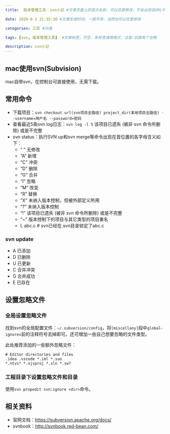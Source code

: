 ```yaml
---
title:  版本管理工具：svn小记 #文章页面上的显示名称，可以任意修改，不会出现在URL中

date: 2020-8-3 21:35:30 #文章生成时间，一般不改，当然也可以任意修改

categories: 工具 #分类

tags: [svn, 版本管理工具]  #文章标签，可空，多标签请用格式，注意:后面有个空格

description: svn小记
---
```


## mac使用svn(Subvision)
mac自带svn，在控制台可直接使用，无需下载。

## 常用命令
* 下载项目：`svn checkout url(svn项目全路径) project_dir(本地项目全路径) --username=用户名 --password=密码`
* 查看最近5条svn log日志：`svn log -l 5`
该项目已遗失 (被非 svn 命令所删除) 或是不完整
* svn status：执行SVN up和svn merge等命令出现在首位置的各字母含义如下：
    * “ ” 无修改
    * “A” 新增
    * “C” 冲突
    * “D” 删除
    * “G” 合并
    * “I” 忽略
    * “M” 改变
    * “R” 替换
    * “X” 未纳入版本控制，但被外部定义所用
    * “?” 未纳入版本控制
    * “!” 该项目已遗失 (被非 svn 命令所删除) 或是不完整
    * “~” 版本控制下的项目与其它类型的项目重名
    * L abc.c # svn已经在.svn目录锁定了abc.c

### svn update
* A  已添加
* D  已删除
* U  已更新
* C  合并冲突
* G  合并成功
* E  已存在

## 设置忽略文件
### 全局设置忽略文件
找到svn的全局配置文件：`~/.subversion/config`，将`[miscellany]`段中`global-ignores`前的注释符号去掉即可。还可增加一些自己想要忽略的文件类型。

此处推荐添加的一些额外忽略文件：
```
# Editor directories and files
.idea .vscode *.iml *.suo
*.ntvs* *.njsproj *.sln *.sw?
```

### 工程目录下设置忽略文件和目录
使用`svn propedit svn:ignore <dir>`命令。

## 相关资料
* 官网文档：https://subversion.apache.org/docs/
* svnbook：http://svnbook.red-bean.com/